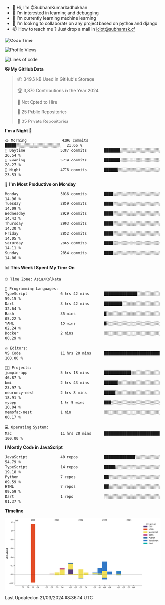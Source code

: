- 👋 Hi, I’m @SubhamKumarSadhukhan
- 👀 I’m interested in learning and debugging
- 🌱 I’m currently learning machine learning
- 💞️ I’m looking to collaborate on any project based on python and django
- 📫 How to reach me ?
      Just drop a mail in idiot@subhamsk.cf

<!---
SubhamKumarSadhukhan/SubhamKumarSadhukhan is a ✨ special ✨ repository because its `README.md` (this file) appears on your GitHub profile.
You can click the Preview link to take a look at your changes.
--->


<!--START_SECTION:waka-->
![Code Time](http://img.shields.io/badge/Code%20Time-2%2C015%20hrs%2045%20mins-blue)

![Profile Views](http://img.shields.io/badge/Profile%20Views-6-blue)

![Lines of code](https://img.shields.io/badge/From%20Hello%20World%20I%27ve%20Written-2.4%20million%20lines%20of%20code-blue)

**🐱 My GitHub Data** 

> 📦 349.6 kB Used in GitHub's Storage 
 > 
> 🏆 3,870 Contributions in the Year 2024
 > 
> 🚫 Not Opted to Hire
 > 
> 📜 25 Public Repositories 
 > 
> 🔑 35 Private Repositories 
 > 
**I'm a Night 🦉** 

```text
🌞 Morning                4396 commits        █████░░░░░░░░░░░░░░░░░░░░   21.66 % 
🌆 Daytime                5387 commits        ███████░░░░░░░░░░░░░░░░░░   26.54 % 
🌃 Evening                5739 commits        ███████░░░░░░░░░░░░░░░░░░   28.27 % 
🌙 Night                  4776 commits        ██████░░░░░░░░░░░░░░░░░░░   23.53 % 
```
📅 **I'm Most Productive on Monday** 

```text
Monday                   3036 commits        ████░░░░░░░░░░░░░░░░░░░░░   14.96 % 
Tuesday                  2859 commits        ████░░░░░░░░░░░░░░░░░░░░░   14.09 % 
Wednesday                2929 commits        ████░░░░░░░░░░░░░░░░░░░░░   14.43 % 
Thursday                 2903 commits        ████░░░░░░░░░░░░░░░░░░░░░   14.30 % 
Friday                   2852 commits        ████░░░░░░░░░░░░░░░░░░░░░   14.05 % 
Saturday                 2865 commits        ████░░░░░░░░░░░░░░░░░░░░░   14.11 % 
Sunday                   2854 commits        ████░░░░░░░░░░░░░░░░░░░░░   14.06 % 
```


📊 **This Week I Spent My Time On** 

```text
🕑︎ Time Zone: Asia/Kolkata

💬 Programming Languages: 
TypeScript               6 hrs 42 mins       ███████████████░░░░░░░░░░   59.15 % 
Dart                     3 hrs 42 mins       ████████░░░░░░░░░░░░░░░░░   32.64 % 
Bash                     35 mins             █░░░░░░░░░░░░░░░░░░░░░░░░   05.22 % 
YAML                     15 mins             █░░░░░░░░░░░░░░░░░░░░░░░░   02.24 % 
Docker                   2 mins              ░░░░░░░░░░░░░░░░░░░░░░░░░   00.29 % 

🔥 Editors: 
VS Code                  11 hrs 20 mins      █████████████████████████   100.00 % 

🐱‍💻 Projects: 
jumpin-app               5 hrs 18 mins       ████████████░░░░░░░░░░░░░   46.87 % 
bmi                      2 hrs 43 mins       ██████░░░░░░░░░░░░░░░░░░░   23.97 % 
neuroncy-nest            2 hrs 8 mins        █████░░░░░░░░░░░░░░░░░░░░   18.91 % 
myapp                    1 hr 8 mins         ███░░░░░░░░░░░░░░░░░░░░░░   10.04 % 
memofac-nest             1 min               ░░░░░░░░░░░░░░░░░░░░░░░░░   00.17 % 

💻 Operating System: 
Mac                      11 hrs 20 mins      █████████████████████████   100.00 % 
```

**I Mostly Code in JavaScript** 

```text
JavaScript               40 repos            ██████████████░░░░░░░░░░░   54.79 % 
TypeScript               14 repos            █████░░░░░░░░░░░░░░░░░░░░   19.18 % 
Python                   7 repos             ██░░░░░░░░░░░░░░░░░░░░░░░   09.59 % 
HTML                     7 repos             ██░░░░░░░░░░░░░░░░░░░░░░░   09.59 % 
Dart                     1 repo              ░░░░░░░░░░░░░░░░░░░░░░░░░   01.37 % 
```



**Timeline**

![Lines of Code chart](https://raw.githubusercontent.com/SubhamKumarSadhukhan/SubhamKumarSadhukhan/main/assets/bar_graph.png)


 Last Updated on 21/03/2024 08:36:14 UTC
<!--END_SECTION:waka-->
